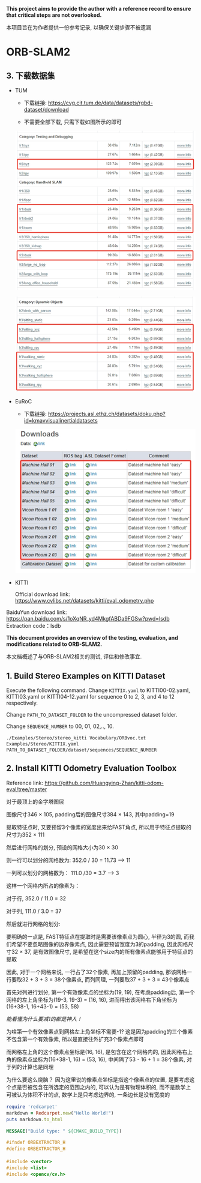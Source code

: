 **This project aims to provide the author with a reference record to ensure that critical steps are not overlooked.**

本项目旨在为作者提供一份参考记录, 以确保关键步骤不被遗漏

# ORB-SLAM2


## 3. 下载数据集

- TUM

  - 下载链接: https://cvg.cit.tum.de/data/datasets/rgbd-dataset/download

  - 不需要全部下载, 只需下载如图所示的即可

  ![TUM1](/Screenshot/TUM1.png)

  ![TUM2](/Screenshot/TUM2.png)

- EuRoC

  - 下载链接: https://projects.asl.ethz.ch/datasets/doku.php?id=kmavvisualinertialdatasets

  ![EuRoC](/Screenshot/EuRoC.png)

- KITTI

  Official download link: https://www.cvlibs.net/datasets/kitti/eval_odometry.php
      
BaiduYun download link: https://pan.baidu.com/s/1oXqNR_yd4MkgfABDa9FGSw?pwd=lsdb Extraction code：lsdb


**This document provides an overview of the testing, evaluation, and modifications related to ORB-SLAM2.**

本文档概述了与ORB-SLAM2相关的测试, 评估和修改事宜.

## 1. Build Stereo Examples on KITTI Dataset

Execute the following command. Change `KITTIX.yaml` to KITTI00-02.yaml, KITTI03.yaml or KITTI04-12.yaml for sequence 0 to 2, 3, and 4 to 12 respectively.

Change `PATH_TO_DATASET_FOLDER` to the uncompressed dataset folder.

Change `SEQUENCE_NUMBER` to 00, 01, 02,.., 10.

```
./Examples/Stereo/stereo_kitti Vocabulary/ORBvoc.txt Examples/Stereo/KITTIX.yaml PATH_TO_DATASET_FOLDER/dataset/sequences/SEQUENCE_NUMBER
```

## 2. Install KITTI Odometry Evaluation Toolbox

Reference link: https://github.com/Huangying-Zhan/kitti-odom-eval/tree/master


对于最顶上的金字塔图层

图像尺寸346 × 105, padding后的图像尺寸384 × 143, 其中padding=19

提取特征点时, 又要预留3个像素的宽度出来给FAST角点, 所以用于特征点提取的尺寸为352 × 111

然后进行网格的划分, 预设的网格大小为30 × 30

则一行可以划分的网格数为: 352.0 / 30 = 11.73 --> 11

一列可以划分的网格数为： 111.0 /30 = 3.7 --> 3

这样一个网格内所占的像素为：

对于行, 352.0 / 11.0 = 32

对于列, 111.0 / 3.0 = 37

然后就进行网格的划分:

要明确的一点是, FAST特征点在提取时是需要该像素点为圆心, 半径为3的圆, 而我们希望不要忽略图像的边界像素点, 因此需要预留宽度为3的padding, 因此网格尺寸32 × 37, 是有效图像尺寸, 是希望在这个size内的所有像素点能够用于特征点的提取

因此, 对于一个网格来说, 一行占了32个像素, 再加上预留的padding, 那该网格一行要取32 + 3 + 3 = 38个像素点, 而列同理, 一列要取37 + 3 + 3 = 43个像素点

首先对列进行划分, 第一个有效像素点的坐标为(19, 19), 在考虑padding后, 第一个网格的左上角坐标为(19-3, 19-3) = (16, 16), 进而得出该网格右下角坐标为(16+38-1, 16+43-1) = (53, 58)

*能看懂为什么要减1的都是神人！*

为啥第一个有效像素点到网格左上角坐标不需要-1? 这是因为padding的三个像素不包含第一个有效像素, 所以是直接往外扩充3个像素点即可

而网格左上角的这个像素点坐标是(16, 16), 是包含在这个网格内的, 因此网格右上角的像素点坐标为(16+38-1, 16) = (53, 16), 中间隔了53 - 16 + 1 = 38个像素, 对于列的计算也是同理

为什么要这么烧脑？ 因为这里说的像素点坐标是指这个像素点的位置, 是要考虑这个点是否被包含在所选定的范围之内的, 可以认为是有物理体积的, 而不是数学上可被认为体积不计的点, 数学上是只考虑边界的, 一条边长是没有宽度的

```ruby
require 'redcarpet'
markdown = Redcarpet.new("Hello World!")
puts markdown.to_html
```

```cmake
MESSAGE("Build type: " ${CMAKE_BUILD_TYPE})
```

```c++
#ifndef ORBEXTRACTOR_H
#define ORBEXTRACTOR_H

#include <vector>
#include <list>
#include <opencv/cv.h>
```








